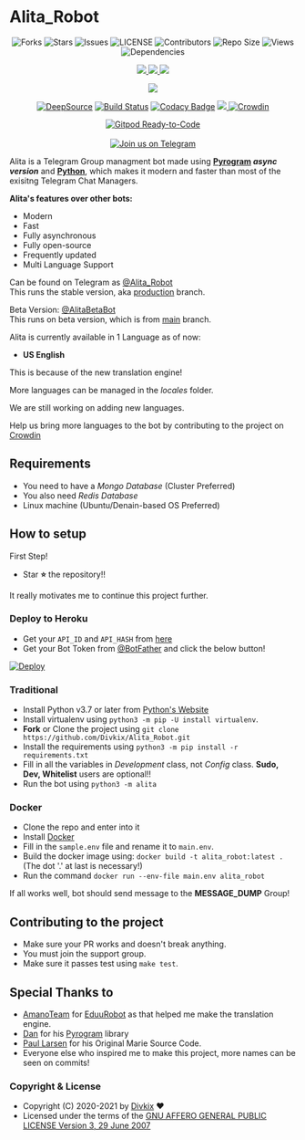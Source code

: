 # Alita_Robot

<p align='center'>
  <img src="https://img.shields.io/github/forks/Divkix/Alita_Robot?style=flat-square" alt="Forks">
  <img src="https://img.shields.io/github/stars/Divkix/Alita_Robot?style=flat-square" alt="Stars">
  <img src="https://img.shields.io/github/issues/Divkix/Alita_Robot?style=flat-square" alt="Issues">
  <img src="https://img.shields.io/github/license/Divkix/Alita_Robot?style=flat-square" alt="LICENSE">
  <img src="https://img.shields.io/github/contributors/Divkix/Alita_Robot?style=flat-square" alt="Contributors">
  <img src="https://img.shields.io/github/repo-size/Divkix/Alita_Robot?style=flat-square" alt="Repo Size">
  <img src="https://hits.seeyoufarm.com/api/count/incr/badge.svg?url=https://github.com/Divkix/Alita_Robot&amp;title=Profile%20Views" alt="Views">
  <img src="https://img.shields.io/librariesio/github/Divkix/Alita_Robot?style=flat-square" alt="Dependencies">
</p>

<p align='center'>
  <a href="https://www.python.org/" alt="made-with-python"> <img src="https://img.shields.io/badge/Made%20with-Python-1f425f.svg?style=flat-square&logo=python&color=blue" /> </a>
  <a href="https://github.com/Divkix/Alita_Robot" alt="Docker!"> <img src="https://aleen42.github.io/badges/src/docker.svg" /> </a>
  <a href="https://github.com/Divkix/Alita_Robot/graphs/commit-activity" alt="Maintenance"> <img src="https://img.shields.io/badge/Maintained%3F-yes-green.svg?style=flat-square" /> </a>
</p>

<p align='center'>
  <img src="https://img.shields.io/github/commit-activity/m/divkix/alita_robot?style=flat-square" />
</p>

<p align='center'>
  <a href="https://deepsource.io/gh/Divkix/Alita_Robot/?ref=repository-badge"><img src="https://static.deepsource.io/deepsource-badge-light-mini.svg" alt="DeepSource"></a>
  <a href="https://travis-ci.com/Divkix/Alita_Robot"><img src="https://img.shields.io/travis/com/Divkix/Alita_Robot/main?style=flat-square&logo=travis" alt="Build Status"></a>
  <a href="https://app.codacy.com/gh/Divkix/Alita_Robot?utm_source=github.com&amp;utm_medium=referral&amp;utm_content=Divkix/Alita_Robot&amp;utm_campaign=Badge_Grade_Settings"><img src="https://api.codacy.com/project/badge/Grade/4ed13d169d5246c983bfcbfa813b6194" alt="Codacy Badge"></a>
  <a href="https://makeapullrequest.com" alt="PRs Welcome"> <img src="https://img.shields.io/badge/PRs-welcome-brightgreen.svg?style=flat-square" /> </a>
  <a href="https://crowdin.com/project/alita_robot"><img src="https://badges.crowdin.net/alita_robot/localized.svg" alt="Crowdin"></a>
</p>

<p align='center'>
  <a href="https://gitpod.io/#https://github.com/Divkix/Alita_Robot/tree/main"><img src="https://gitpod.io/button/open-in-gitpod.svg" alt="Gitpod Ready-to-Code"></a></br></br>
  <a href="https://t.me/DivideProjects"><img src="https://img.shields.io/badge/Telegram-2CA5E0?style=for-the-badge&amp;logo=telegram&amp;logoColor=white" alt="Join us on Telegram"></a>
</p>


Alita is a Telegram Group managment bot made using **[Pyrogram](https://github.com/pyrogram/pyrogram) _async version_** and **[Python](https://python.org)**, which makes it modern and faster than most of the exisitng Telegram Chat Managers.

**Alita's features over other bots:**
- Modern
- Fast
- Fully asynchronous
- Fully open-source
- Frequently updated
- Multi Language Support

Can be found on Telegram as [@Alita_Robot](https://t.me/Alita_Robot)</br>
This runs the stable version, aka [production](https://github.com/Divkix/Alita_Robot/tree/production) branch.

Beta Version: [@AlitaBetaBot](https://t.me/AlitaBetaBot)</br>
This runs on beta version, which is from [main](https://github.com/Divkix/Alita_Robot/tree/main) branch.

Alita is currently available in 1 Language as of now:
- **US English**

This is because of the new translation engine!

More languages can be managed in the _locales_ folder.

We are still working on adding new languages.

Help us bring more languages to the bot by contributing to the project on [Crowdin](https://crowdin.com/project/alitarobot)

## Requirements
- You need to have a *Mongo Database* (Cluster Preferred)
- You also need *Redis Database*
- Linux machine (Ubuntu/Denain-based OS Preferred)


## How to setup

First Step!
- Star **⭐** the repository!!

It really motivates me to continue this project further.

### Deploy to Heroku
- Get your `API_ID` and `API_HASH` from [here](https://my.telegram.org/)    
- Get your Bot Token from [@BotFather](https://t.me/BotFather)
and click the below button!  <br />  

[![Deploy](https://www.herokucdn.com/deploy/button.svg)](https://heroku.com/deploy)

### Traditional

- Install Python v3.7 or later from [Python's Website](https://python.org)
- Install virtualenv using `python3 -m pip -U install virtualenv`.
- **Fork** or Clone the project using `git clone https://github.com/Divkix/Alita_Robot.git`
- Install the requirements using `python3 -m pip install -r requirements.txt`
- Fill in all the variables in *Development* class, not *Config* class. **Sudo, Dev, Whitelist** users are optional!!
- Run the bot using `python3 -m alita`

### Docker

- Clone the repo and enter into it
- Install [Docker](https://www.docker.com/)
- Fill in the `sample.env` file and rename it to `main.env`.
- Build the docker image using: `docker build -t alita_robot:latest .` (The dot '.' at last is necessary!)
- Run the command `docker run --env-file main.env alita_robot`


If all works well, bot should send message to the **MESSAGE_DUMP** Group!


## Contributing to the project

- Make sure your PR works and doesn't break anything.
- You must join the support group.
- Make sure it passes test using `make test`.


## Special Thanks to
- [AmanoTeam](https://github.com/AmanoTeam/) for [EduuRobot](https://github.com/AmanoTeam/EduuRobot/tree/rewrite) as that helped me make the translation engine.
- [Dan](https://github.com/delivrance) for his [Pyrogram](https://github.com/pyrogram/pyrogram) library
- [Paul Larsen](https://github.com/PaulSonOfLars) for his Original Marie Source Code.
- Everyone else who inspired me to make this project, more names can be seen on commits!


### Copyright & License

* Copyright (C) 2020-2021 by [Divkix](https://github.com/Divkix) ❤️️
* Licensed under the terms of the [GNU AFFERO GENERAL PUBLIC LICENSE Version 3, 29 June 2007](https://github.com/Divkix/Alita_Robot/blob/master/LICENSE)
